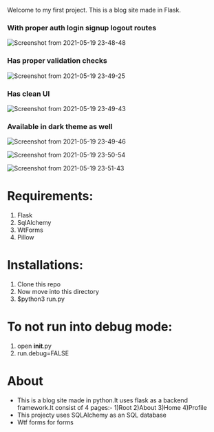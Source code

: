 Welcome to my first project. This is a blog site made in Flask. 

### With proper auth login signup logout routes

![Screenshot from 2021-05-19 23-48-48](https://user-images.githubusercontent.com/58214248/118864597-c2d66800-b8fd-11eb-8d91-a0f2c3bff5f4.png)

### Has proper validation checks

![Screenshot from 2021-05-19 23-49-25](https://user-images.githubusercontent.com/58214248/118864499-af2b0180-b8fd-11eb-8962-7c2c728cc942.png)

### Has clean UI

![Screenshot from 2021-05-19 23-49-43](https://user-images.githubusercontent.com/58214248/118864519-b3efb580-b8fd-11eb-904d-e5965cb1380b.png)

### Available in dark theme as well

![Screenshot from 2021-05-19 23-49-46](https://user-images.githubusercontent.com/58214248/118864552-b81bd300-b8fd-11eb-9b49-2318d1d6c1a0.png)

![Screenshot from 2021-05-19 23-50-54](https://user-images.githubusercontent.com/58214248/118864564-bb16c380-b8fd-11eb-97f6-b5959a86474a.png)

![Screenshot from 2021-05-19 23-51-43](https://user-images.githubusercontent.com/58214248/118864581-be11b400-b8fd-11eb-827c-20330320d5b0.png)




# Requirements:
1) Flask
2) SqlAlchemy
3) WtForms
4) Pillow     

# Installations:
1) Clone this repo
2) Now move into this directory
3) $python3 run.py

# To not run into debug  mode:
1) open __init__.py
2) run.debug=FALSE

# About 
- This is a blog site made in python.It uses flask as a backend framework.It consist of 4 pages:-
1)Root
2)About
3)Home
4)Profile
- This projecty uses SQLAlchemy as an SQL database
- Wtf forms for forms
